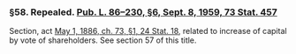 ### §58. Repealed. [Pub. L. 86–230, §6, Sept. 8, 1959, 73 Stat. 457](/statviewer.htm?volume=73&page=457) ###

Section, act [May 1, 1886, ch. 73, §1, 24 Stat. 18](/statviewer.htm?volume=24&page=18), related to increase of capital by vote of shareholders. See section 57 of this title.